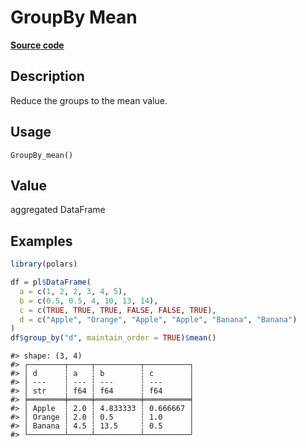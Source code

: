 

# GroupBy Mean

[**Source code**](https://github.com/pola-rs/r-polars/tree/d562252dbb77de7e06ca3e6150d74a2c709763bc/R/group_by.R#L180)

## Description

Reduce the groups to the mean value.

## Usage

<pre><code class='language-R'>GroupBy_mean()
</code></pre>

## Value

aggregated DataFrame

## Examples

``` r
library(polars)

df = pl$DataFrame(
  a = c(1, 2, 2, 3, 4, 5),
  b = c(0.5, 0.5, 4, 10, 13, 14),
  c = c(TRUE, TRUE, TRUE, FALSE, FALSE, TRUE),
  d = c("Apple", "Orange", "Apple", "Apple", "Banana", "Banana")
)
df$group_by("d", maintain_order = TRUE)$mean()
```

    #> shape: (3, 4)
    #> ┌────────┬─────┬──────────┬──────────┐
    #> │ d      ┆ a   ┆ b        ┆ c        │
    #> │ ---    ┆ --- ┆ ---      ┆ ---      │
    #> │ str    ┆ f64 ┆ f64      ┆ f64      │
    #> ╞════════╪═════╪══════════╪══════════╡
    #> │ Apple  ┆ 2.0 ┆ 4.833333 ┆ 0.666667 │
    #> │ Orange ┆ 2.0 ┆ 0.5      ┆ 1.0      │
    #> │ Banana ┆ 4.5 ┆ 13.5     ┆ 0.5      │
    #> └────────┴─────┴──────────┴──────────┘
